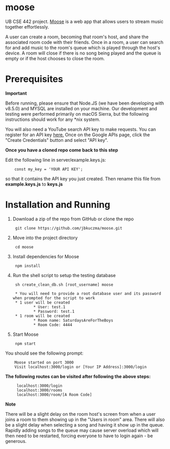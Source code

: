 # moose
UB CSE 442 project. [Moose](moosemusic.net/) is a web app that allows users to stream music together effortlessly.

A user can create a room, becoming that room's host, and share the associated room code with their friends. Once in a room, a user can search for and add music to the room's queue which is played through the host's device. A room will close if there is no song being played and the queue is empty or if the host chooses to close the room. 

# Prerequisites
**Important**

Before running, please ensure that Node.JS (we have been developing with v8.5.0) and MYSQL are installed on your machine. Our development and testing were performed primarily on macOS Sierra, but the following instructions should work for any *nix system.

You will also need a YouTube search API key to make requests. You can register for an API key [here.](https://console.developers.google.com/apis/credentials) Once on the Google APIs page, click the "Create Credentials" button and select "API key". 

**Once you have a cloned repo come back to this step** 

Edit the following line in server/example.keys.js:

        const my_key = 'YOUR API KEY';

so that it contains the API key you just created. Then rename this file from **example.keys.js** to **keys.js**

# Installation and Running
1) Download a zip of the repo from GitHub or clone the repo

        git clone https://github.com/jbkuczma/moose.git

2) Move into the project directory

        cd moose

3) Install dependencies for Moose

        npm install

4) Run the shell script to setup the testing database

        sh create_clean_db.sh [root_username] moose

        * You will need to provide a root database user and its password when prompted for the script to work
        * 1 user will be created
                * User: test.1
                * Password: test.1
        * 1 room will be created
                * Room name: SaturdaysAreForTheBoys
                * Room Code: 4444  

5) Start Moose

        npm start

You should see the following prompt:

        Moose started on port 3000
        Visit localhost:3000/login or [Your IP Address]:3000/login

**The following routes can be visited after following the above steps:**

         localhost:3000/login
         localhost:3000/rooms
         localhost:3000/room/[A Room Code]

**Note**

There will be a slight delay on the room host's screen from when a user joins a room to them showing up in the "Users in room" area. There will also be a slight delay when selecting a song and having it show up in the queue. Rapidly adding songs to the queue may cause server overload which will then need to be restarted, forcing everyone to have to login again - be generous. 
